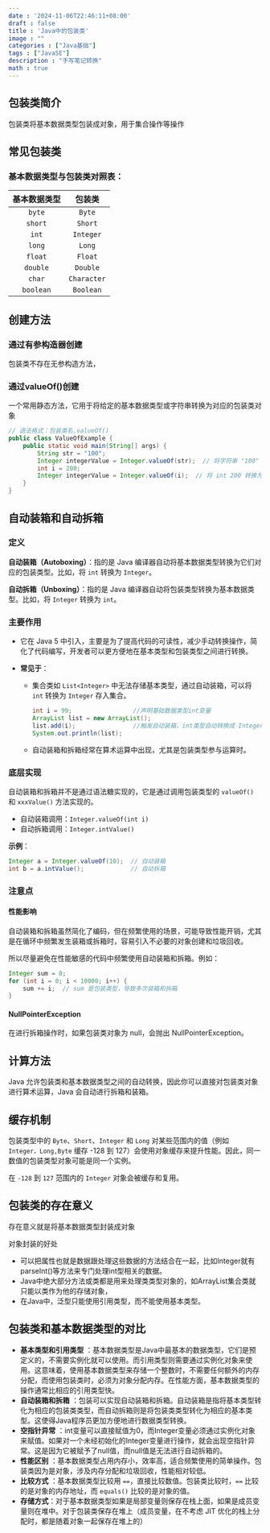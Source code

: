 ```yaml
---
date : '2024-11-06T22:46:11+08:00'
draft : false
title : 'Java中的包装类'
image : ""
categories : ["Java基础"]
tags : ["JavaSE"]
description : "手写笔记转换"
math : true
---
```


## 包装类简介

包装类将基本数据类型包装成对象，用于集合操作等操作

## 常见包装类

### 基本数据类型与包装类对照表：

| 基本数据类型 |   包装类    |
| :----------: | :---------: |
|    `byte`    |   `Byte`    |
|   `short`    |   `Short`   |
|    `int`     |  `Integer`  |
|    `long`    |   `Long`    |
|   `float`    |   `Float`   |
|   `double`   |  `Double`   |
|    `char`    | `Character` |
|  `boolean`   |  `Boolean`  |



## 创建方法

### 通过有参构造器创建

包装类不存在无参构造方法，

### 通过valueOf()创建

一个常用静态方法，它用于将给定的基本数据类型或字符串转换为对应的包装类对象

```java
// 语法格式：包装类名.valueOf()
public class ValueOfExample {
    public static void main(String[] args) {
        String str = "100";
        Integer integerValue = Integer.valueOf(str);  // 将字符串 "100" 转换为 Integer
        int i = 200;
        Integer integerValue = Integer.valueOf(i);  // 将 int 200 转换为 Integer
    }
}

```

## 自动装箱和自动拆箱

### 定义

**自动装箱（Autoboxing）**：指的是 Java 编译器自动将基本数据类型转换为它们对应的包装类型。比如，将 `int` 转换为 `Integer`。

**自动拆箱（Unboxing）**：指的是 Java 编译器自动将包装类型转换为基本数据类型。比如，将 `Integer` 转换为 `int`。

### 主要作用

- 它在 Java 5 中引入，主要是为了提高代码的可读性，减少手动转换操作，简化了代码编写，开发者可以更方便地在基本类型和包装类型之间进行转换。

- **常见于**：

  - 集合类如 `List<Integer>` 中无法存储基本类型，通过自动装箱，可以将 `int` 转换为 `Integer` 存入集合。

    ```java
    int i = 99;                 //声明基础数据类型int变量
    ArrayList list = new ArrayList();
    list.add(i);                //触发自动装箱，int类型自动转换成 Integer 
    System.out.println(list);
    ```


  - 自动装箱和拆箱经常在算术运算中出现，尤其是包装类型参与运算时。


### 底层实现

自动装箱和拆箱并不是通过语法糖实现的，它是通过调用包装类型的 `valueOf()` 和 `xxxValue()` 方法实现的。

- 自动装箱调用：`Integer.valueOf(int i)`
- 自动拆箱调用：`Integer.intValue()`

**示例**：

```java
Integer a = Integer.valueOf(10);  // 自动装箱
int b = a.intValue();             // 自动拆箱
```

### 注意点

#### 性能影响

自动装箱和拆箱虽然简化了编码，但在频繁使用的场景，可能导致性能开销，尤其是在循环中频繁发生装箱或拆箱时，容易引入不必要的对象创建和垃圾回收。

所以尽量避免在性能敏感的代码中频繁使用自动装箱和拆箱。例如：

```java
Integer sum = 0;
for (int i = 0; i < 10000; i++) {
    sum += i;  // sum 是包装类型，导致多次装箱和拆箱
}
```

#### NullPointerException

在进行拆箱操作时，如果包装类对象为 null，会抛出 NullPointerException。

## 计算方法

Java 允许包装类和基本数据类型之间的自动转换，因此你可以直接对包装类对象进行算术运算，Java 会自动进行拆箱和装箱。

## 缓存机制

包装类型中的 `Byte`、`Short`、`Integer` 和 `Long` 对某些范围内的值（例如 `Integer，Long,Byte` 缓存 -128 到 127）会使用对象缓存来提升性能。因此，同一数值的包装类型对象可能是同一个实例。

在 `-128` 到 `127` 范围内的 `Integer` 对象会被缓存和复用。

## 包装类的存在意义

存在意义就是将基本数据类型封装成对象

对象封装的好处

- 可以把属性也就是数据跟处理这些数据的方法结合在一起，比如Integer就有parseInt()等方法来专门处理int型相关的数据。
- Java中绝大部分方法或类都是用来处理类类型对象的，如ArrayList集合类就只能以类作为他的存储对象，
- 在Java中，泛型只能使用引用类型，而不能使用基本类型。

## 包装类和基本数据类型的对比

- **基本类型和引用类型** ：基本数据类型是Java中最基本的数据类型，它们是预定义的，不需要实例化就可以使用。而引用类型则需要通过实例化对象来使用。这意味着，使用基本数据类型来存储一个整数时，不需要任何额外的内存分配，而使用包装类时，必须为对象分配内存。在性能方面，基本数据类型的操作通常比相应的引用类型快。
- **自动装箱和拆箱** ：包装可以实现自动装箱和拆箱。自动装箱是指将基本类型转化为相应的包装类类型，而自动拆箱则是将包装类类型转化为相应的基本类型。这使得Java程序员更加方便地进行数据类型转换。
- **空指针异常** ：int变量可以直接赋值为0，而Integer变量必须通过实例化对象来赋值。如果对一个未经初始化的Integer变量进行操作，就会出现空指针异常。这是因为它被赋予了null值，而null值是无法进行自动拆箱的。
- **性能区别** ：基本数据类型占用内存小，效率高，适合频繁使用的简单操作。包装类因为是对象，涉及内存分配和垃圾回收，性能相对较低。
- **比较方式** ：基本数据类型比较用 `==`，直接比较数值。包装类比较时，`==` 比较的是对象的内存地址，而 `equals()` 比较的是对象的值。
- **存储方式**：对于基本数据类型如果是局部变量则保存在栈上面，如果是成员变量则在堆中。对于包装类保存在堆上（成员变量，在不考虑 JIT 优化的栈上分配时，都是随着对象一起保存在堆上的）